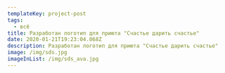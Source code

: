 ```yaml
---
templateKey: project-post
tags:
  - всё
title: Разработан логотип для приюта "Счастье дарить счастье"
date: 2020-01-21T19:23:04.068Z
description: Разработан логотип для приюта "Счастье дарить счастье"
image: /img/sds.jpg
imageInList: /img/sds_ava.jpg
---
```


